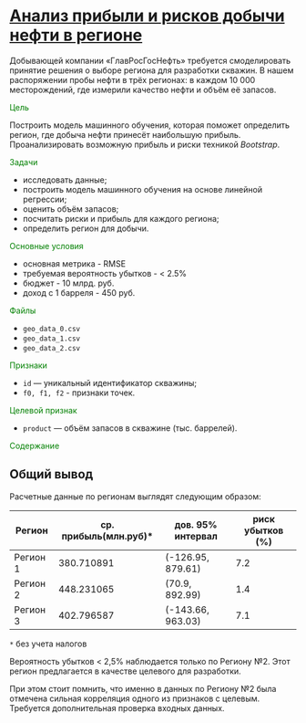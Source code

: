 # [Анализ прибыли и рисков добычи нефти в регионе](https://github.com/WhiteNivis/praktikum/tree/main/06-Определение%20наиболее%20выгодного%20региона%20нефтедобычи)

Добывающей компании «ГлавРосГосНефть» требуется смоделировать принятие решения о выборе региона для разработки скважин.
В нашем распоряжении пробы нефти в трёх регионах: в каждом 10 000 месторождений, где измерили качество нефти и объём её запасов. 

<font color='green'>Цель</font>

Построить модель машинного обучения, которая поможет определить регион, где добыча нефти принесёт наибольшую прибыль. Проанализировать возможную прибыль и риски техникой *Bootstrap*.

<font color='green'>Задачи</font>

- исследовать данные;
- построить модель машинного обучения на основе линейной регрессии;
- оценить объём запасов;
- посчитать риски и прибыль для каждого региона;
- определить регион для добычи.

<font color='green'>Основные условия</font>

- основная метрика - RМSE
- требуемая вероятность убытков - < 2.5%
- бюджет - 10 млрд. руб.
- доход с 1 барреля - 450 руб.

<font color='green'>Файлы</font>

- `geo_data_0.csv`
- `geo_data_1.csv`
- `geo_data_2.csv`

<font color='green'>Признаки</font>

- `id` — уникальный идентификатор скважины;
- `f0, f1, f2` - признаки точек.

<font color='green'>Целевой признак</font>

- `product` — объём запасов в скважине (тыс. баррелей).

<font color='green'>Содержание</font>

## Общий вывод

Расчетные данные по регионам выглядят следующим образом:

| Регион        | ср. прибыль(млн.руб)*  | дов. 95% интервал | риск убытков (%) |
| ------------- | ------------- | ------------- | ------------- |
|Регион 1	|380.710891	|(-126.95, 879.61)|	7.2|
|Регион 2	|448.231065	|(70.9, 892.99)	   |    1.4|
|Регион 3	|402.796587	|(-143.66, 963.03)|	7.1|

`*` без учета налогов

Вероятность убытков < 2,5% наблюдается только по Региону №2. Этот регион предлагается в качестве целевого для разработки. 

При этом стоит помнить, что именно в данных по Региону №2 была отмечена сильная корреляция одного из признаков с целевым. Требуется дополнительная проверка входных данных. 
